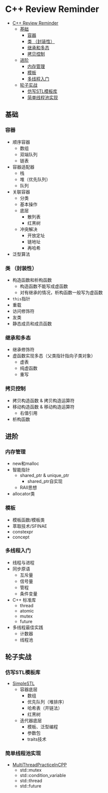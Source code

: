 # C++ Review Reminder

- [C++ Review Reminder](#c-review-reminder)
  - [基础](#基础)
    - [容器](#容器)
    - [类 （封装性）](#类-封装性)
    - [继承和多态](#继承和多态)
    - [拷贝控制](#拷贝控制)
  - [进阶](#进阶)
    - [内存管理](#内存管理)
    - [模板](#模板)
    - [多线程入门](#多线程入门)
  - [轮子实战](#轮子实战)
    - [仿写STL模板库](#仿写stl模板库)
    - [简单线程池实现](#简单线程池实现)

## 基础

### 容器

- 顺序容器
  - 数组
  - 双端队列
  - 链表
- 容器适配器
  - 栈
  - 堆（优先队列）
  - 队列
- 关联容器
  - 分类
  - 基本操作
  - 底层
    - 散列表
    - 红黑树
  - 冲突解决
    - 开放定址
    - 链地址
    - 再哈希
- 泛型算法

### 类 （封装性）

- 构造函数和析构函数
  - 构造函数不能写成虚函数
  - 对有继承的情况，析构函数一般写为虚函数
- `this`指针
- 重载
- 访问修饰符
- 友类
- 静态成员和成员函数

### 继承和多态

- 继承修饰符
- 虚函数实现多态（父类指针指向子类对象）
  - 虚表
  - 纯虚函数
  - 重写

### 拷贝控制

- 拷贝构造函数 & 拷贝构造运算符
- 移动构造函数 & 移动构造运算符
  - 右值引用
- 析构函数

## 进阶

### 内存管理

- new和malloc
- 智能指针
  - shared_ptr & unique_ptr
    - shared_ptr自实现
  - RAII思想
- allocator类

### 模板

- 模板函数/模板类
- 萃取技术/SFINAE
- constexpr
- concept

### 多线程入门

- 线程与进程
- 同步原语
  - 互斥量
  - 信号量
  - 管程
  - 条件变量
- C++ 标准库
  - thread
  - atomic
  - mutex
  - future
- 多线程最佳实践
  - 计数器
  - 线程池

## 轮子实战

### 仿写STL模板库

- [SimpleSTL](https://github.com/Zhytou/SimpleSTL.git)
  - 容器底层
    - 数组
    - 优先队列（堆排序）
    - 哈希表（开链法）
    - 红黑树
  - 迭代器底层
    - 模板、泛型编程
    - 参数包
    - traits技术

### 简单线程池实现

- [MultiThreadPracticeInCPP](https://github.com/Zhytou/MultiThreadPracticeInCPP.git)
  - std::mutex
  - std::condition_variable
  - std::thread
  - std::future
